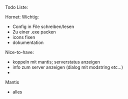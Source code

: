 Todo Liste:

Hornet:
Wichtig:
- Config in File schreiben/lesen
- Zu einer .exe packen
- icons fixen
- dokumentation

Nice-to-have:
- koppeln mit mantis; serverstatus anzeigen
- info zum server anzeigen (dialog mit modstring etc...)
- 


Mantis
- alles
